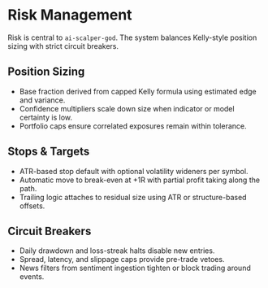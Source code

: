 # Risk Management

Risk is central to `ai-scalper-god`. The system balances Kelly-style position sizing with strict circuit breakers.

## Position Sizing

- Base fraction derived from capped Kelly formula using estimated edge and variance.
- Confidence multipliers scale down size when indicator or model certainty is low.
- Portfolio caps ensure correlated exposures remain within tolerance.

## Stops & Targets

- ATR-based stop default with optional volatility wideners per symbol.
- Automatic move to break-even at +1R with partial profit taking along the path.
- Trailing logic attaches to residual size using ATR or structure-based offsets.

## Circuit Breakers

- Daily drawdown and loss-streak halts disable new entries.
- Spread, latency, and slippage caps provide pre-trade vetoes.
- News filters from sentiment ingestion tighten or block trading around events.
